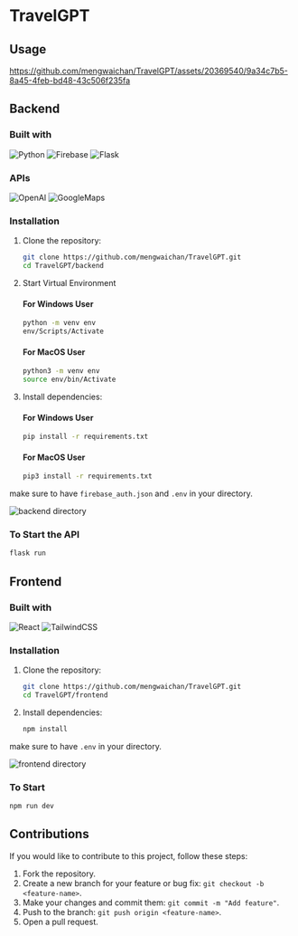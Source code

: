 # TravelGPT

## Usage

https://github.com/mengwaichan/TravelGPT/assets/20369540/9a34c7b5-8a45-4feb-bd48-43c506f235fa


## Backend
### Built with

![Python](https://img.shields.io/badge/python-3670A0?style=for-the-badge&logo=python&logoColor=ffdd54) ![Firebase](https://img.shields.io/badge/Firebase-039BE5?style=for-the-badge&logo=Firebase&logoColor=white) ![Flask](https://img.shields.io/badge/flask-%23000.svg?style=for-the-badge&logo=flask&logoColor=white)

### APIs

![OpenAI](https://img.shields.io/badge/OpenAI-412991.svg?style=for-the-badge&logo=OpenAI&logoColor=white) ![GoogleMaps](https://img.shields.io/badge/Google%20Maps-4285F4.svg?style=for-the-badge&logo=Google-Maps&logoColor=white)

### Installation
1. Clone the repository:

    ```bash
    git clone https://github.com/mengwaichan/TravelGPT.git
    cd TravelGPT/backend
    ```

2. Start Virtual Environment 
    #### For Windows User
    ```bash
    python -m venv env
    env/Scripts/Activate
    ```
    #### For MacOS User
    ```bash
    python3 -m venv env
    source env/bin/Activate
    ```
3. Install dependencies:
    #### For Windows User
    ```bash
    pip install -r requirements.txt
    ```
    #### For MacOS User
    ```bash
    pip3 install -r requirements.txt
    ```

make sure to have `firebase_auth.json` and `.env` in your directory.

![backend directory](https://github.com/mengwaichan/TravelGPT/assets/20369540/601a8735-3d0d-4f66-8c0a-66359b97a721)



### To Start the API

```bash
flask run
```

## Frontend
### Built with
![React](https://img.shields.io/badge/react-%2320232a.svg?style=for-the-badge&logo=react&logoColor=%2361DAFB) ![TailwindCSS](https://img.shields.io/badge/tailwindcss-%2338B2AC.svg?style=for-the-badge&logo=tailwind-css&logoColor=white)

### Installation

1. Clone the repository:

    ```bash
    git clone https://github.com/mengwaichan/TravelGPT.git
    cd TravelGPT/frontend
    ```

2. Install dependencies:

    ```bash
    npm install
    ```
make sure to have `.env` in your directory.

![frontend directory](https://github.com/mengwaichan/TravelGPT/assets/20369540/636e0068-f5ca-4c9a-beb5-20db45b66ca8)


### To Start 

```bash     
npm run dev
```

## Contributions

If you would like to contribute to this project, follow these steps:

1. Fork the repository.
2. Create a new branch for your feature or bug fix: `git checkout -b <feature-name>`.
3. Make your changes and commit them: `git commit -m "Add feature"`.
4. Push to the branch: `git push origin <feature-name>`.
5. Open a pull request.

